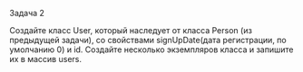 Задача 2

Создайте класс User, который наследует от класса Person (из предыдущей задачи), со свойствами signUpDate(дата регистрации, по умолчанию 0) и id. Создайте несколько экземпляров класса и запишите их в массив users.